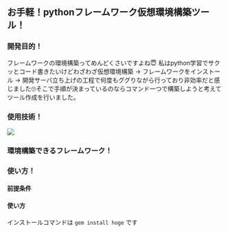 ## お手軽！pythonフレームワーク仮想環境構築ツール！

### 開発目的！
フレームワークの環境構築ってめんどくさいですよね😇
私はpython学習でサクッとコード書きたいけどわざわざ仮想環境構築 → フレームワークをインストール → 開発サーバ立ち上げの工程で何度もググりながら行っており非効率だと感じました🙄そこで手順が決まっているのならコマンド一つで構築しようと考えてツール作成を行いました。

### 使用技術！
<img src="https://img.shields.io/badge/-shell%20script-fdfdfdfdf.svg?logo=&style=for-the-badge">

### 環境構築できるフレームワーク！
### 使い方！
#### 前提条件
#### 使い方
インストールコマンドは `gem install hoge` です

